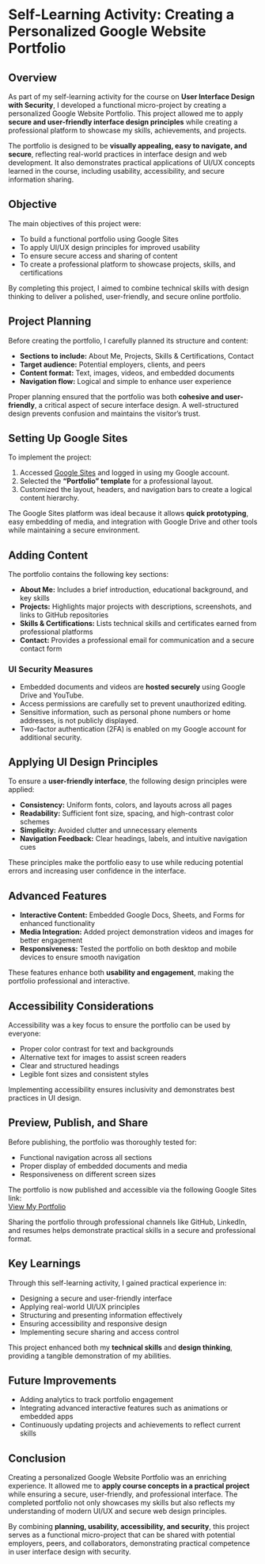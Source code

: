 # Self-Learning Activity: Creating a Personalized Google Website Portfolio

## Overview

As part of my self-learning activity for the course on **User Interface Design with Security**, I developed a functional micro-project by creating a personalized Google Website Portfolio. This project allowed me to apply **secure and user-friendly interface design principles** while creating a professional platform to showcase my skills, achievements, and projects.

The portfolio is designed to be **visually appealing, easy to navigate, and secure**, reflecting real-world practices in interface design and web development. It also demonstrates practical applications of UI/UX concepts learned in the course, including usability, accessibility, and secure information sharing.

## Objective

The main objectives of this project were:

- To build a functional portfolio using Google Sites  
- To apply UI/UX design principles for improved usability  
- To ensure secure access and sharing of content  
- To create a professional platform to showcase projects, skills, and certifications  

By completing this project, I aimed to combine technical skills with design thinking to deliver a polished, user-friendly, and secure online portfolio.

## Project Planning

Before creating the portfolio, I carefully planned its structure and content:

- **Sections to include:** About Me, Projects, Skills & Certifications, Contact  
- **Target audience:** Potential employers, clients, and peers  
- **Content format:** Text, images, videos, and embedded documents  
- **Navigation flow:** Logical and simple to enhance user experience  

Proper planning ensured that the portfolio was both **cohesive and user-friendly**, a critical aspect of secure interface design. A well-structured design prevents confusion and maintains the visitor’s trust.

## Setting Up Google Sites

To implement the project:

1. Accessed [Google Sites](https://sites.google.com/) and logged in using my Google account.  
2. Selected the **“Portfolio” template** for a professional layout.  
3. Customized the layout, headers, and navigation bars to create a logical content hierarchy.  

The Google Sites platform was ideal because it allows **quick prototyping**, easy embedding of media, and integration with Google Drive and other tools while maintaining a secure environment.

## Adding Content

The portfolio contains the following key sections:

- **About Me:** Includes a brief introduction, educational background, and key skills  
- **Projects:** Highlights major projects with descriptions, screenshots, and links to GitHub repositories  
- **Skills & Certifications:** Lists technical skills and certificates earned from professional platforms  
- **Contact:** Provides a professional email for communication and a secure contact form  

### UI Security Measures

- Embedded documents and videos are **hosted securely** using Google Drive and YouTube.  
- Access permissions are carefully set to prevent unauthorized editing.  
- Sensitive information, such as personal phone numbers or home addresses, is not publicly displayed.  
- Two-factor authentication (2FA) is enabled on my Google account for additional security.  

## Applying UI Design Principles

To ensure a **user-friendly interface**, the following design principles were applied:

- **Consistency:** Uniform fonts, colors, and layouts across all pages  
- **Readability:** Sufficient font size, spacing, and high-contrast color schemes  
- **Simplicity:** Avoided clutter and unnecessary elements  
- **Navigation Feedback:** Clear headings, labels, and intuitive navigation cues  

These principles make the portfolio easy to use while reducing potential errors and increasing user confidence in the interface.

## Advanced Features

- **Interactive Content:** Embedded Google Docs, Sheets, and Forms for enhanced functionality  
- **Media Integration:** Added project demonstration videos and images for better engagement  
- **Responsiveness:** Tested the portfolio on both desktop and mobile devices to ensure smooth navigation  

These features enhance both **usability and engagement**, making the portfolio professional and interactive.

## Accessibility Considerations

Accessibility was a key focus to ensure the portfolio can be used by everyone:

- Proper color contrast for text and backgrounds  
- Alternative text for images to assist screen readers  
- Clear and structured headings  
- Legible font sizes and consistent styles  

Implementing accessibility ensures inclusivity and demonstrates best practices in UI design.

## Preview, Publish, and Share

Before publishing, the portfolio was thoroughly tested for:

- Functional navigation across all sections  
- Proper display of embedded documents and media  
- Responsiveness on different screen sizes  

The portfolio is now published and accessible via the following Google Sites link:  
[View My Portfolio](YOUR_GOOGLE_SITES_LINK_HERE)  

Sharing the portfolio through professional channels like GitHub, LinkedIn, and resumes helps demonstrate practical skills in a secure and professional format.

## Key Learnings

Through this self-learning activity, I gained practical experience in:

- Designing a secure and user-friendly interface  
- Applying real-world UI/UX principles  
- Structuring and presenting information effectively  
- Ensuring accessibility and responsive design  
- Implementing secure sharing and access control  

This project enhanced both my **technical skills** and **design thinking**, providing a tangible demonstration of my abilities.

## Future Improvements

- Adding analytics to track portfolio engagement  
- Integrating advanced interactive features such as animations or embedded apps  
- Continuously updating projects and achievements to reflect current skills  

## Conclusion

Creating a personalized Google Website Portfolio was an enriching experience. It allowed me to **apply course concepts in a practical project** while ensuring a secure, user-friendly, and professional interface. The completed portfolio not only showcases my skills but also reflects my understanding of modern UI/UX and secure web design principles.

By combining **planning, usability, accessibility, and security**, this project serves as a functional micro-project that can be shared with potential employers, peers, and collaborators, demonstrating practical competence in user interface design with security.
